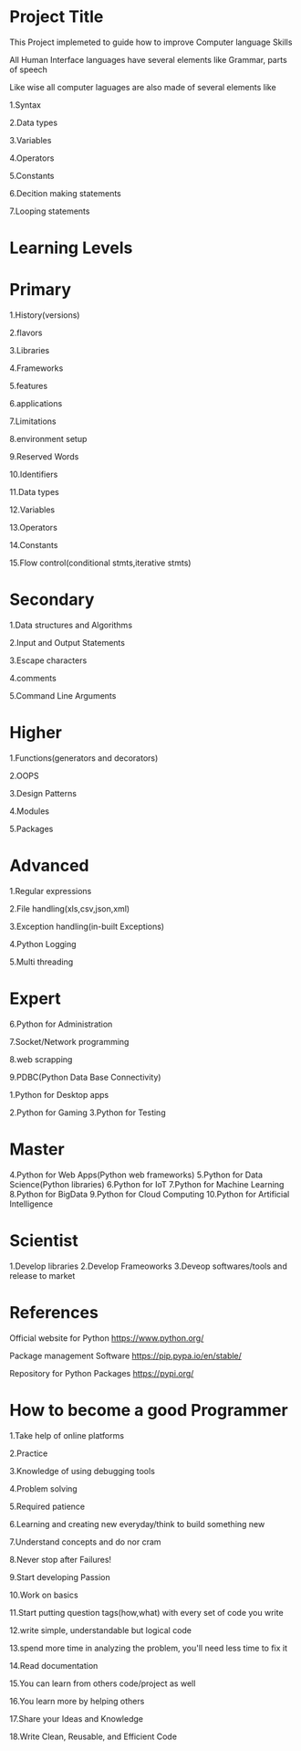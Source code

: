 Project Title
================================
This Project implemeted to guide how to improve Computer language Skills



All Human Interface languages have several elements like Grammar, parts of speech 

Like wise all computer  laguages are also made of several elements like


1.Syntax

2.Data types

3.Variables

4.Operators

5.Constants

6.Decition making statements

7.Looping statements



Learning Levels
============================
Primary
======================
1.History(versions)

2.flavors

3.Libraries

4.Frameworks

5.features

6.applications

7.Limitations

8.environment setup

9.Reserved Words

10.Identifiers

11.Data types

12.Variables

13.Operators

14.Constants

15.Flow control(conditional stmts,iterative stmts)

Secondary
==============================
1.Data structures and  Algorithms

2.Input and Output Statements

3.Escape characters

4.comments

5.Command Line Arguments

Higher
=======================
1.Functions(generators and decorators)

2.OOPS	

3.Design Patterns

4.Modules

5.Packages


Advanced
============================
1.Regular expressions

2.File handling(xls,csv,json,xml)

3.Exception handling(in-built Exceptions)

4.Python Logging

5.Multi threading


Expert
======================


6.Python for  Administration

7.Socket/Network programming

8.web scrapping

9.PDBC(Python Data Base Connectivity)

1.Python for Desktop apps

2.Python for Gaming
3.Python for Testing

Master
===============================


4.Python for Web Apps(Python web frameworks)
5.Python for Data Science(Python libraries)
6.Python for IoT
7.Python for Machine Learning
8.Python for BigData
9.Python for Cloud Computing
10.Python for Artificial Intelligence





Scientist
===========================
1.Develop libraries
2.Develop Frameoworks 
3.Deveop softwares/tools and release to market


References
===================================
Official website for Python
https://www.python.org/

Package management Software
https://pip.pypa.io/en/stable/

Repository for Python Packages
https://pypi.org/


How to become a good Programmer
=================================

1.Take help of online platforms

2.Practice

3.Knowledge of using debugging tools

4.Problem solving

5.Required patience

6.Learning and creating new everyday/think to build something new

7.Understand concepts and do nor cram

8.Never stop after Failures!

9.Start developing Passion 

10.Work on basics

11.Start putting question tags(how,what) with every set of code you write

12.write simple, understandable but logical code

13.spend more time in analyzing the problem, you'll need less time to fix it

14.Read documentation

15.You can learn from others code/project as well

16.You learn more by helping others

17.Share your Ideas and Knowledge

18.Write Clean, Reusable, and Efficient Code














